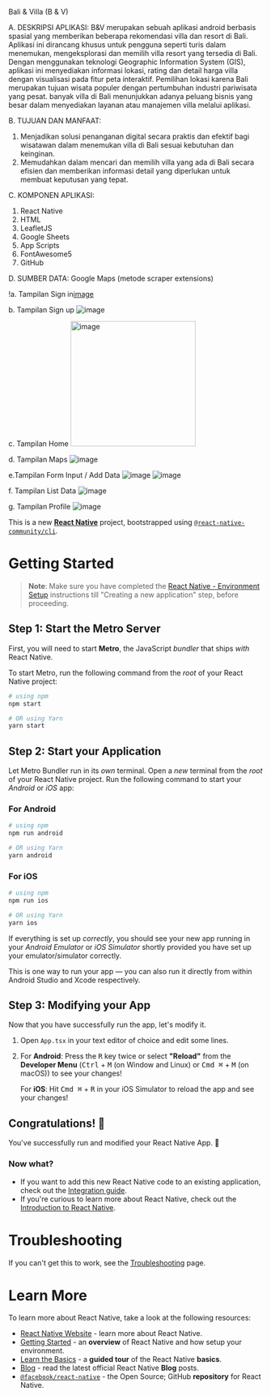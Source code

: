 Bali & Villa (B & V)

A. DESKRIPSI APLIKASI:
   B&V merupakan sebuah aplikasi android berbasis spasial yang memberikan beberapa rekomendasi villa dan resort di Bali. 
   Aplikasi ini dirancang khusus untuk pengguna seperti turis dalam menemukan, mengeksplorasi dan memilih villa resort yang tersedia di Bali. 
   Dengan menggunakan teknologi Geographic Information System (GIS), aplikasi ini menyediakan informasi lokasi, rating
   dan detail harga villa dengan visualisasi pada fitur peta interaktif. Pemilihan lokasi karena Bali merupakan tujuan wisata populer dengan 
   pertumbuhan industri pariwisata yang pesat. banyak villa di Bali menunjukkan adanya peluang bisnis yang besar dalam 
   menyediakan layanan atau manajemen villa melalui aplikasi. 

B. TUJUAN DAN MANFAAT:
   1. Menjadikan solusi penanganan digital secara praktis dan efektif bagi wisatawan dalam menemukan villa di Bali sesuai kebutuhan dan keinginan.
   2. Memudahkan dalam mencari dan memilih villa yang ada di Bali secara efisien dan memberikan informasi detail yang diperlukan untuk membuat keputusan yang tepat.

C. KOMPONEN APLIKASI:
   1. React Native
   2. HTML
   3. LeafletJS
   4. Google Sheets
   5. App Scripts
   6. FontAwesome5
   7. GitHub

D. SUMBER DATA:
   Google Maps (metode scraper extensions)



!a. Tampilan Sign in[image](https://github.com/fashiha/Bali/assets/88226203/20badb01-e6d7-4041-b2ad-def17aa1ee73)

b. Tampilan Sign up
![image](https://github.com/fashiha/Bali/assets/88226203/0f6a384f-a9e7-4ba3-a6f5-f9566299da92)

c. Tampilan Home
<img width="247" alt="image" src="https://github.com/fashiha/Bali/assets/88226203/60108f7f-031a-4caa-bd36-76dad873489c">

d. Tampilan Maps
![image](https://github.com/fashiha/Bali/assets/88226203/2f2c6c97-4a78-4db3-814c-0e7f95ec124f)

e.Tampilan Form Input / Add Data
![image](https://github.com/fashiha/Bali/assets/88226203/c4d990ef-5d15-405f-b333-dfdf8be32122)
![image](https://github.com/fashiha/Bali/assets/88226203/d3bd8c7b-1a04-47cb-ba4d-ef549c73bb77)

f. Tampilan List Data
![image](https://github.com/fashiha/Bali/assets/88226203/32456140-5bb8-4af1-ade0-9ad830dbc666)

g. Tampilan Profile
![image](https://github.com/fashiha/Bali/assets/88226203/1e363c76-0386-4cbe-8f7c-439bef699d5a)

This is a new [**React Native**](https://reactnative.dev) project, bootstrapped using [`@react-native-community/cli`](https://github.com/react-native-community/cli).

# Getting Started

>**Note**: Make sure you have completed the [React Native - Environment Setup](https://reactnative.dev/docs/environment-setup) instructions till "Creating a new application" step, before proceeding.

## Step 1: Start the Metro Server

First, you will need to start **Metro**, the JavaScript _bundler_ that ships _with_ React Native.

To start Metro, run the following command from the _root_ of your React Native project:

```bash
# using npm
npm start

# OR using Yarn
yarn start
```

## Step 2: Start your Application

Let Metro Bundler run in its _own_ terminal. Open a _new_ terminal from the _root_ of your React Native project. Run the following command to start your _Android_ or _iOS_ app:

### For Android

```bash
# using npm
npm run android

# OR using Yarn
yarn android
```

### For iOS

```bash
# using npm
npm run ios

# OR using Yarn
yarn ios
```

If everything is set up _correctly_, you should see your new app running in your _Android Emulator_ or _iOS Simulator_ shortly provided you have set up your emulator/simulator correctly.

This is one way to run your app — you can also run it directly from within Android Studio and Xcode respectively.

## Step 3: Modifying your App

Now that you have successfully run the app, let's modify it.

1. Open `App.tsx` in your text editor of choice and edit some lines.
2. For **Android**: Press the <kbd>R</kbd> key twice or select **"Reload"** from the **Developer Menu** (<kbd>Ctrl</kbd> + <kbd>M</kbd> (on Window and Linux) or <kbd>Cmd ⌘</kbd> + <kbd>M</kbd> (on macOS)) to see your changes!

   For **iOS**: Hit <kbd>Cmd ⌘</kbd> + <kbd>R</kbd> in your iOS Simulator to reload the app and see your changes!

## Congratulations! :tada:

You've successfully run and modified your React Native App. :partying_face:

### Now what?

- If you want to add this new React Native code to an existing application, check out the [Integration guide](https://reactnative.dev/docs/integration-with-existing-apps).
- If you're curious to learn more about React Native, check out the [Introduction to React Native](https://reactnative.dev/docs/getting-started).

# Troubleshooting

If you can't get this to work, see the [Troubleshooting](https://reactnative.dev/docs/troubleshooting) page.

# Learn More

To learn more about React Native, take a look at the following resources:

- [React Native Website](https://reactnative.dev) - learn more about React Native.
- [Getting Started](https://reactnative.dev/docs/environment-setup) - an **overview** of React Native and how setup your environment.
- [Learn the Basics](https://reactnative.dev/docs/getting-started) - a **guided tour** of the React Native **basics**.
- [Blog](https://reactnative.dev/blog) - read the latest official React Native **Blog** posts.
- [`@facebook/react-native`](https://github.com/facebook/react-native) - the Open Source; GitHub **repository** for React Native.
